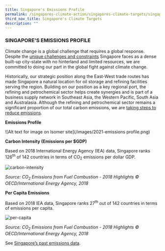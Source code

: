 ```yaml
---
title: Singapore's Emissions Profile
permalink: /singapores-climate-action/singapores-climate-targets/singapore-emissions-profile/
third_nav_title: Singapore's Climate Targets
description: ""
---
```

### SINGAPORE'S EMISSIONS PROFILE

Climate change is a global challenge that requires a global response. Despite the [unique challenges and constraints](/singapores-climate-action/overview/national-circumstances) Singapore faces as a dense built-up city-state with no hinterland and limited resources, we are committed to doing our part in the global fight against climate change.

Historically, our strategic position along the East-West trade routes has made Singapore a natural location for oil storage and refining facilities serving the region. Building on our position as a key regional port, the refining and petrochemical sector helps create synergies and is part of a business supply network in Southeast Asia, the Western Pacific, South Asia and Australasia. Although the refining and petrochemical sector remains a significant proportion of our total carbon emissions, we are [taking steps to reduce emissions](/singapores-climate-action/mitigation-efforts/overview/).

**Emissions Profile**

![Alt text for image on Isomer site](/images/2021-emissions profile.png)

**Carbon Intensity (Emissions per $GDP)**

Based on 2018 International Energy Agency (IEA) data, Singapore ranks 126<sup>th</sup> of 142 countries in terms of CO<sub>2</sub> emissions per dollar GDP.

![carbon-intensity](/images/carbon-intensity.png "carbon-intensity")

*Source: CO<sub>2</sub>  Emissions from Fuel Combustion - 2018 Highlights © OECD/International Energy Agency, 2018*

**Per Capita Emissions**

Based on 2018 IEA data, Singapore ranks 27<sup>th</sup> out of 142 countries in terms of emissions per capita.

![per-capita](/images/per-capita.png "per-capita")

*Source: CO<sub>2</sub>  Emissions from Fuel Combustion - 2018 Highlights © OECD/International Energy Agency, 2018*

See [Singapore’s past emissions data](/images/2020-emissions-profile.png).